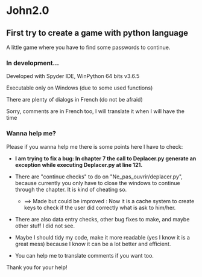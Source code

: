 # John2.0
## First try to create a game with python language

A little game where you have to find some passwords to continue.

### In development...
Developed with Spyder IDE, WinPython 64 bits v3.6.5 

Executable only on Windows (due to some used functions) 

There are plenty of dialogs in French (do not be afraid)

Sorry, comments are in French too, I will translate it when I will have the time

### Wanna help me?
Please if you wanna help me there is some points here I have to check:
- **I am trying to fix a bug: In chapter 7 the call to Deplacer.py generate an exception while executing Deplacer.py at line 121.**

- There are "continue checks" to do on "Ne_pas_ouvrir/deplacer.py", because currently you only have to close the windows to continue through the chapter. It is kind of cheating so. 
	- ==> Made but could be improved : Now it is a cache system to create keys to check if the user did correctly what is ask to him/her.

- There are also data entry checks, other bug fixes to make, and maybe other stuff I did not see.

- Maybe I should tidy my code, make it more readable (yes I know it is a great mess) because I know it can be a lot better and efficient.

- You can help me to translate comments if you want too.

Thank you for your help!